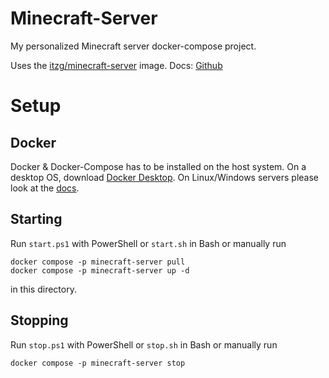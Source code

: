 # Minecraft-Server

My personalized Minecraft server docker-compose project.

Uses the [itzg/minecraft-server](https://hub.docker.com/r/itzg/minecraft-server) image.
Docs: [Github](https://github.com/itzg/docker-minecraft-server)

# Setup

## Docker

Docker & Docker-Compose has to be installed on the host system.
On a desktop OS, download [Docker Desktop](https://www.docker.com/products/docker-desktop/).
On Linux/Windows servers please look at the [docs](https://docs.docker.com/engine/install/).

## Starting

Run `start.ps1` with PowerShell or `start.sh` in Bash or manually run

```
docker compose -p minecraft-server pull
docker compose -p minecraft-server up -d
```

in this directory.

## Stopping

Run `stop.ps1` with PowerShell or `stop.sh` in Bash or manually run

```
docker compose -p minecraft-server stop
```
